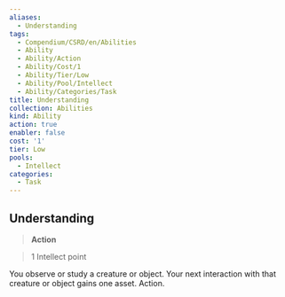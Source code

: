 ```yaml
---
aliases:
  - Understanding
tags:
  - Compendium/CSRD/en/Abilities
  - Ability
  - Ability/Action
  - Ability/Cost/1
  - Ability/Tier/Low
  - Ability/Pool/Intellect
  - Ability/Categories/Task
title: Understanding
collection: Abilities
kind: Ability
action: true
enabler: false
cost: '1'
tier: Low
pools:
  - Intellect
categories:
  - Task
---
```

## Understanding    
>**Action**    
>1 Intellect point  
    
You observe or study a creature or object. Your next interaction with that creature or object gains one asset. Action.